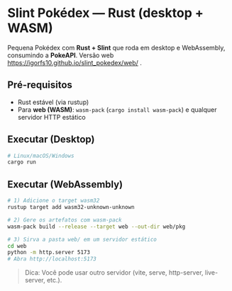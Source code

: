 # Slint Pokédex — Rust (desktop + WASM)

Pequena Pokédex com **Rust + Slint** que roda em desktop e WebAssembly, consumindo a **PokeAPI**.
Versão web https://igorfs10.github.io/slint_pokedex/web/ .

## Pré-requisitos
- Rust estável (via rustup)
- Para **web (WASM)**: `wasm-pack` (`cargo install wasm-pack`) e qualquer servidor HTTP estático

## Executar (Desktop)
```bash
# Linux/macOS/Windows
cargo run
```

## Executar (WebAssembly)
```bash
# 1) Adicione o target wasm32
rustup target add wasm32-unknown-unknown

# 2) Gere os artefatos com wasm-pack
wasm-pack build --release --target web --out-dir web/pkg

# 3) Sirva a pasta web/ em um servidor estático
cd web
python -m http.server 5173
# Abra http://localhost:5173
```

> Dica: Você pode usar outro servidor (vite, serve, http-server, live-server, etc.).